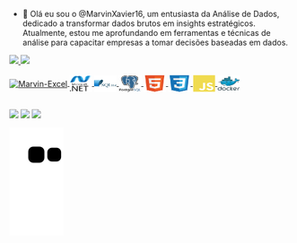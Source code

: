 - 👋 Olá eu sou o  @MarvinXavier16,  um entusiasta da Análise de Dados, dedicado a transformar dados brutos em insights estratégicos. Atualmente, estou me aprofundando em ferramentas e técnicas de análise para capacitar empresas a tomar decisões baseadas em dados.

<div align="left"> 
  <a href="https://github.com/MarvinXavier16">
  <img height="180em" src="https://github-readme-stats.vercel.app/api?username=MarvinXavier16&show_icons=true&theme=dracula&include_all_commits=true&count_private=true"/>
  <img height="180em" src="https://github-readme-stats.vercel.app/api/top-langs/?username=MarvinXavier16&layout=compact&langs_count=7&theme=dracula"/>
</div>
  
  <div style="display: center"><br>
  <img align="center" alt="Marvin-Excel" height="30" width="40" src="https://raw.githubusercontent.com/devicons/devicon/master/icons/csharp/csharp-original.svg](https://img.icons8.com/?size=100&id=13654&format=png&color=000000)">
  <img align="center" alt="Marvin-Dotnet" height="30" width="40" src="https://raw.githubusercontent.com/devicons/devicon/master/icons/dot-net/dot-net-original-wordmark.svg">
  <img align="center" alt="Marvin-Sqlite" height="30" width="40" src="https://raw.githubusercontent.com/devicons/devicon/master/icons/sqlite/sqlite-original-wordmark.svg">
  <img align="center" alt="Marvin-Postgre" height="30" width="40" src="https://raw.githubusercontent.com/devicons/devicon/master/icons/postgresql/postgresql-original-wordmark.svg">
  <img align="center" alt="Marvin-HTML" height="30" width="40" src="https://raw.githubusercontent.com/devicons/devicon/master/icons/html5/html5-original.svg">
  <img align="center" alt="Marvin-CSS" height="30" width="40" src="https://raw.githubusercontent.com/devicons/devicon/master/icons/css3/css3-original.svg">
  <img align="center" alt="Marvin-Js" height="30" width="40" src="https://raw.githubusercontent.com/devicons/devicon/master/icons/javascript/javascript-plain.svg">
  <img align="center" alt="Marvin-React" height="30" width="40" src="https://raw.githubusercontent.com/devicons/devicon/master/icons/docker/docker-original-wordmark.svg">
  
</div>
 
  
<div style="display: center"><br> 
  
   <a href="https://instagram.com/marvinxavier" target="_blank"><img src="https://img.shields.io/badge/-Instagram-%23E4405F?style=for-the-badge&logo=instagram&logoColor=white" target="_blank"></a>
    <a href = "mailto:mvsxm13@gmail.com"><img src="https://img.shields.io/badge/-Gmail-%23333?style=for-the-badge&logo=gmail&logoColor=white" target="_blank"></a>
    <a href="https://www.linkedin.com/in/marcus-xavier-ohana" target="_blank"><img src="https://img.shields.io/badge/-LinkedIn-%230077B5?style=for-the-badge&logo=linkedin&logoColor=white" target="_blank"></a> 
 
  ![Snake animation](https://github.com/rafaballerini/rafaballerini/blob/output/github-contribution-grid-snake.svg)
 
</div>
